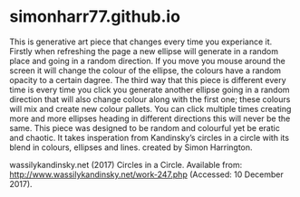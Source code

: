 # simonharr77.github.io
This is generative art piece that changes every time you experiance it. Firstly when refreshing the page a new ellipse will generate in a random place and going in a random direction. If you move you mouse around the screen it will change the colour of the ellipse, the colours have a random opacity to a certain dagree. The third way that this piece is different every time is every time you click you generate another ellipse going in a random direction that will also change colour along with the first one; these colours will mix and create new colour pallets. You can click multiple times creating more and more ellipses heading in different directions this will never be the same.
This piece was designed to be random and colourful yet be eratic and chaotic. It takes insperation from Kandinsky’s circles in a circle with its blend in colours, ellipses and lines.
created by Simon Harrington.

wassilykandinsky.net (2017) Circles in a Circle. Available from: http://www.wassilykandinsky.net/work-247.php (Accessed: 10 December 2017).
